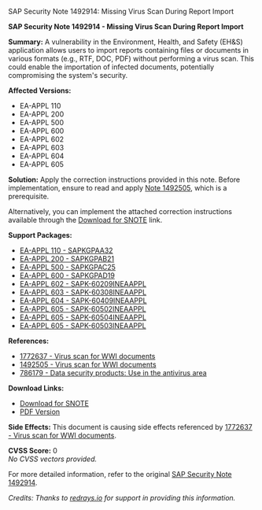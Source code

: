 SAP Security Note 1492914: Missing Virus Scan During Report Import

**SAP Security Note 1492914 - Missing Virus Scan During Report Import**

**Summary:**
A vulnerability in the Environment, Health, and Safety (EH&S) application allows users to import reports containing files or documents in various formats (e.g., RTF, DOC, PDF) without performing a virus scan. This could enable the importation of infected documents, potentially compromising the system's security.

**Affected Versions:**
- EA-APPL 110
- EA-APPL 200
- EA-APPL 500
- EA-APPL 600
- EA-APPL 602
- EA-APPL 603
- EA-APPL 604
- EA-APPL 605

**Solution:**
Apply the correction instructions provided in this note. Before implementation, ensure to read and apply [Note 1492505](https://me.sap.com/notes/1492505), which is a prerequisite.

Alternatively, you can implement the attached correction instructions available through the [Download for SNOTE](https://notesdownloads.sap.com/note/0040000008835452017) link.

**Support Packages:**
- [EA-APPL 110 - SAPKGPAA32](https://me.sap.com/supportpackage/SAPKGPAA32)
- [EA-APPL 200 - SAPKGPAB21](https://me.sap.com/supportpackage/SAPKGPAB21)
- [EA-APPL 500 - SAPKGPAC25](https://me.sap.com/supportpackage/SAPKGPAC25)
- [EA-APPL 600 - SAPKGPAD19](https://me.sap.com/supportpackage/SAPKGPAD19)
- [EA-APPL 602 - SAPK-60209INEAAPPL](https://me.sap.com/supportpackage/SAPK-60209INEAAPPL)
- [EA-APPL 603 - SAPK-60308INEAAPPL](https://me.sap.com/supportpackage/SAPK-60308INEAAPPL)
- [EA-APPL 604 - SAPK-60409INEAAPPL](https://me.sap.com/supportpackage/SAPK-60409INEAAPPL)
- [EA-APPL 605 - SAPK-60502INEAAPPL](https://me.sap.com/supportpackage/SAPK-60502INEAAPPL)
- [EA-APPL 605 - SAPK-60504INEAAPPL](https://me.sap.com/supportpackage/SAPK-60504INEAAPPL)
- [EA-APPL 605 - SAPK-60503INEAAPPL](https://me.sap.com/supportpackage/SAPK-60503INEAAPPL)

**References:**
- [1772637 - Virus scan for WWI documents](https://me.sap.com/notes/1772637)
- [1492505 - Virus scan for WWI documents](https://me.sap.com/notes/1492505)
- [786179 - Data security products: Use in the antivirus area](https://me.sap.com/notes/786179)

**Download Links:**
- [Download for SNOTE](https://notesdownloads.sap.com/note/0040000008835452017)
- [PDF Version](https://userapps.support.sap.com/sap/support/sfm/notes/print/0001492914?language=en-US&token=8F4DB5E7682759E2499FEB3233D85B06)

**Side Effects:**
This document is causing side effects referenced by [1772637 - Virus scan for WWI documents](https://me.sap.com/notes/1772637).

**CVSS Score:**
0  
_No CVSS vectors provided._

For more detailed information, refer to the original [SAP Security Note 1492914](https://me.sap.com/notes/1492914).

_Credits: Thanks to [redrays.io](https://redrays.io) for support in providing this information._